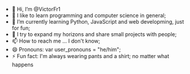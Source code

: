 - 👋 Hi, I’m @VictorFr1
- 👀 I like to learn programming and computer science in general; 
- 🌱 I’m currently learning Python, JavaScript and web developming, just for fun; 
- 💞️ I try to expand my horizons and share small projects with people;
- 📫 How to reach me ... I don't know;
- 😄 Pronouns: var user_pronouns = "he/him";
- ⚡ Fun fact: I'm always wearing pants and a shirt; no matter what happens 

<!---
VictorFr1/VictorFr1 is a ✨ special ✨ repository because its `README.md` (this file) appears on your GitHub profile.
You can click the Preview link to take a look at your changes.
--->
